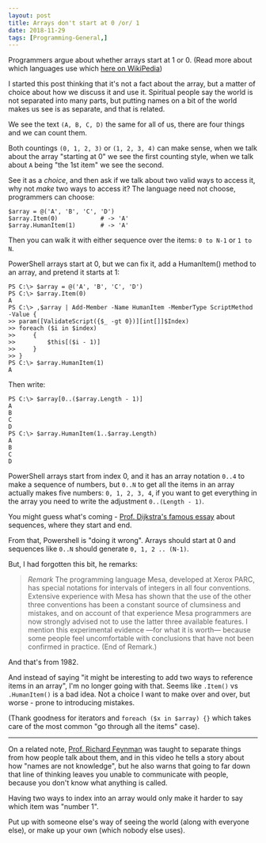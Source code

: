 ```yaml
---
layout: post
title: Arrays don't start at 0 /or/ 1
date: 2018-11-29
tags: [Programming-General,]
---
```


Programmers argue about whether arrays start at 1 or 0. (Read more about which languages use which [here on WikiPedia](https://en.wikipedia.org/wiki/Comparison_of_programming_languages_(array)))

I started this post thinking that it's not a fact about the array,
but a matter of choice about how we discuss it and use it.
Spiritual people say the world is not separated into many parts,
but putting names on a bit of the world makes us see is as separate,
and that is related.

We see the text `(A, B, C, D)` the same for all of us,
there are four things and we can count them. 

Both countings `(0, 1, 2, 3)` or `(1, 2, 3, 4)` can make sense,
when we talk about the array "starting at 0" we see the first counting style,
when we talk about `A` being "the 1st item" we see the second.

See it as a *choice*, and then ask if we talk about two valid ways to access it,
why not *make* two ways to access it?
The language need not choose, programmers can choose:

    $array = @('A', 'B', 'C', 'D')
    $array.Item(0)            # -> 'A'
    $array.HumanItem(1)       # -> 'A'

Then you can walk it with either sequence over the items: `0 to N-1` or `1 to N`.

PowerShell arrays start at 0, but we can fix it, 
add a HumanItem() method to an array, and pretend it starts at 1:

    PS C:\> $array = @('A', 'B', 'C', 'D')
    PS C:\> $array.Item(0)
    A
    PS C:\> ,$array | Add-Member -Name HumanItem -MemberType ScriptMethod -Value {
    >> param([ValidateScript({$_ -gt 0})][int[]]$Index)
    >> foreach ($i in $index)
    >>     {
    >>         $this[($i - 1)]
    >>     }
    >> }
    PS C:\> $array.HumanItem(1)
    A

Then write:

    PS C:\> $array[0..($array.Length - 1)]
    A
    B
    C
    D
    PS C:\> $array.HumanItem(1..$array.Length)
    A
    B
    C
    D

PowerShell arrays start from index 0,
and it has an array notation `0..4` to make a sequence of numbers,
but `0..N` to get all the items in an array actually makes five numbers: `0, 1, 2, 3, 4`,
if you want to get everything in the array you need to write the adjustment `0..(Length - 1)`.

You might guess what's coming - 
[Prof. Dijkstra's famous essay](https://www.cs.utexas.edu/users/EWD/transcriptions/EWD08xx/EWD831.html) about sequences,
where they start and end.

From that, Powershell is "doing it wrong".
Arrays should start at 0 and sequences like `0..N` should generate `0, 1, 2 .. (N-1)`.

But, I had forgotten this bit, he remarks:

> _Remark_ The programming language Mesa, developed at Xerox PARC,
> has special notations for intervals of integers in all four conventions.
> Extensive experience with Mesa has shown that the use of the other three 
> conventions has been a constant source of clumsiness and mistakes,
> and on account of that experience Mesa programmers are now strongly 
> advised not to use the latter three available features.
> I mention this experimental evidence —for what it is worth— because some
> people feel uncomfortable with conclusions that have not been confirmed 
> in practice. (End of Remark.)

And that's from 1982.

And instead of saying "it might be interesting to add two ways 
to reference items in an array", I'm no longer going with that.
Seems like `.Item()` vs `.HumanItem()` is a bad idea.
Not a choice I want to make over and over,
but worse - prone to introducing mistakes.

(Thank goodness for iterators and `foreach ($x in $array) {}`
which takes care of the most common "go through all the items" case).

---

On a related note, [Prof. Richard Feynman](https://www.youtube.com/watch?v=ga_7j72CVlc)
was taught to separate things from how people talk about them,
and in this video he tells a story about how "names are not knowledge",
but he also warns that going to far down that line of thinking leaves
you unable to communicate with people, because you don't know what anything is called.

Having two ways to index into an array would only make it harder to say which item was "number 1".

Put up with someone else's way of seeing the world (along with everyone else),
or make up your own (which nobody else uses).

